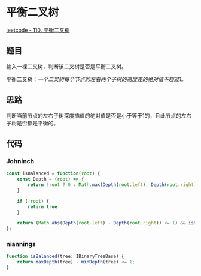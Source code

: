 # 平衡二叉树

[leetcode - 110. 平衡二叉树](https://leetcode-cn.com/problems/balanced-binary-tree/)

## 题目
输入一棵二叉树，判断该二叉树是否是平衡二叉树。

平衡二叉树：*一个二叉树每个节点的左右两个子树的高度差的绝对值不超过1。*

## 思路
判断当前节点的左右子树深度插值的绝对值是否是小于等于1的，且此节点的左右子树是否都是平衡的。

## 代码

### Johninch
```js
const isBalanced = function(root) {
    const Depth = (root) => {
        return !root ? 0 : Math.max(Depth(root.left), Depth(root.right)) + 1
    }

    if (!root) {
        return true
    }

    return (Math.abs(Depth(root.left) - Depth(root.right)) <= 1) && isBalanced(root.left) && isBalanced(root.right)
};
```

### niannings
```ts
function isBalanced(tree: IBinaryTreeBase) {
    return maxDepth(tree) - minDepth(tree) <= 1;
}
```
